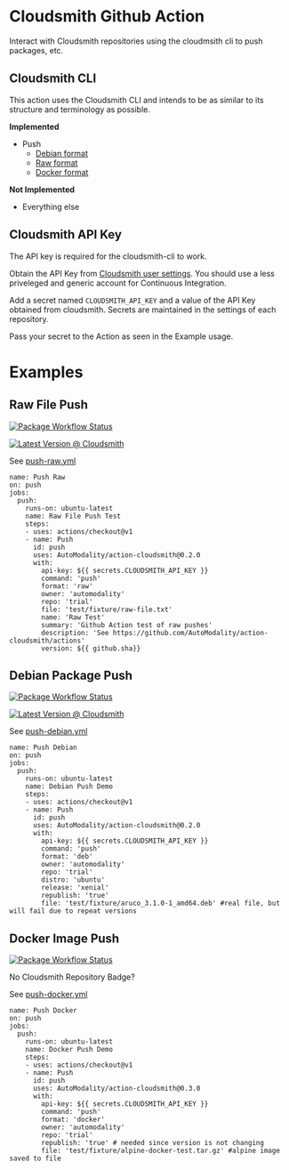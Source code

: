 # Cloudsmith Github Action
Interact with Cloudsmith repositories using the cloudmsith cli
to push packages, etc.

## Cloudsmith CLI 
This action uses the Cloudsmith CLI and intends to be as similar
to its structure and terminology as possible.  

**Implemented**
* Push
  * [Debian format](https://cloudsmith.io/l/deb-repository/)
  * [Raw format](https://cloudsmith.io/f/raw_file_repositories/)
  * [Docker format](https://cloudsmith.io/l/docker-registry/)

**Not Implemented**
* Everything else

## Cloudsmith API Key

The API key is required for the cloudsmith-cli to work.  

Obtain the API Key from [Cloudsmith user settings](https://cloudsmith.io/user/settings/api/). You should use a less priveleged and generic account for Continuous Integration. 

Add a secret named `CLOUDSMITH_API_KEY` and a value of the API Key obtained from cloudsmith.  Secrets are maintained in the settings of each repository. 

Pass your secret to the Action as seen in the Example usage.


# Examples

## Raw File Push

[
![Package Workflow Status](https://github.com/AutoModality/action-cloudsmith/workflows/Push%20Raw/badge.svg)](https://github.com/AutoModality/action-cloudsmith/actions?query=workflow%3A%22Push+Raw%22)


[![Latest Version @ Cloudsmith](https://api-prd.cloudsmith.io/badges/version/automodality/trial/raw/Raw%20Test/latest/x/?render=true&badge_token=gAAAAABeClEKOQZCVujPlMzTyVCuImA8NXf-MnlI5GvpESmdpZBDK59OsgPrQlkyYqpbM60QvPeFLOVyJNuG7KW2AS756ghSurzX_5bSA3p28fbDVb31k6I%3D)](https://cloudsmith.io/~automodality/repos/trial/packages/detail/raw/Raw%2520Test/latest/)

See [push-raw.yml](.github/workflows/push-raw.yml)
```
name: Push Raw
on: push
jobs:
  push:
    runs-on: ubuntu-latest
    name: Raw File Push Test
    steps:
    - uses: actions/checkout@v1
    - name: Push
      id: push
      uses: AutoModality/action-cloudsmith@0.2.0
      with:
        api-key: ${{ secrets.CLOUDSMITH_API_KEY }}
        command: 'push'
        format: 'raw'
        owner: 'automodality'
        repo: 'trial'
        file: 'test/fixture/raw-file.txt' 
        name: 'Raw Test'
        summary: 'Github Action test of raw pushes'
        description: 'See https://github.com/AutoModality/action-cloudsmith/actions'
        version: ${{ github.sha}}

```

## Debian Package Push

[
![Package Workflow Status](https://github.com/AutoModality/action-cloudsmith/workflows/Push%20Debian/badge.svg)](https://github.com/AutoModality/action-cloudsmith/actions?query=workflow%3A%22Push+Debian%22)


[![Latest Version @ Cloudsmith](https://api-prd.cloudsmith.io/badges/version/automodality/trial/deb/aruco/latest/d=ubuntu%252Fxenial;t=1/?render=true&badge_token=gAAAAABeCm2C111HnG6P0q-4-hrU04M1vFbkeIiChmj6Rb7_pVR_dT_e3726dStLG8QjBMQM2U09KKEv96pemcC61lgbqW6TTW8leqmLUjx3CT5_pPNaA0I%3D)](https://cloudsmith.io/~automodality/repos/trial/packages/detail/deb/aruco/latest/d=ubuntu%252Fxenial;t=1/)

See [push-debian.yml](.github/workflows/push-debian.yml)
```
name: Push Debian
on: push
jobs:
  push:
    runs-on: ubuntu-latest
    name: Debian Push Demo
    steps:
    - uses: actions/checkout@v1
    - name: Push
      id: push
      uses: AutoModality/action-cloudsmith@0.2.0
      with:
        api-key: ${{ secrets.CLOUDSMITH_API_KEY }}
        command: 'push'
        format: 'deb'
        owner: 'automodality'
        repo: 'trial'
        distro: 'ubuntu'
        release: 'xenial'
        republish: 'true'
        file: 'test/fixture/aruco_3.1.0-1_amd64.deb' #real file, but will fail due to repeat versions

```
## Docker Image Push

[
![Package Workflow Status](https://github.com/AutoModality/action-cloudsmith/workflows/Push%20Docker/badge.svg)](https://github.com/AutoModality/action-cloudsmith/actions?query=workflow%3A%22Push+Docker%22)


No Cloudsmith Repository Badge?

See [push-docker.yml](.github/workflows/push-docker.yml)
```
name: Push Docker
on: push
jobs:
  push:
    runs-on: ubuntu-latest
    name: Docker Push Demo
    steps:
    - uses: actions/checkout@v1
    - name: Push
      id: push
      uses: AutoModality/action-cloudsmith@0.3.0
      with:
        api-key: ${{ secrets.CLOUDSMITH_API_KEY }}
        command: 'push'
        format: 'docker'
        owner: 'automodality'
        repo: 'trial'
        republish: 'true' # needed since version is not changing
        file: 'test/fixture/alpine-docker-test.tar.gz' #alpine image saved to file

```